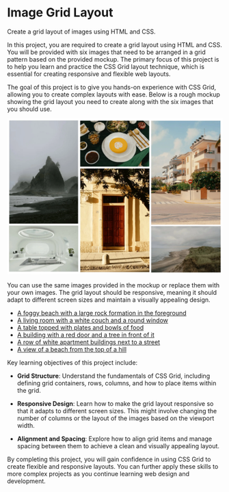 # Image Grid Layout
Create a grid layout of images using HTML and CSS.

In this project, you are required to create a grid layout using HTML and CSS. You will be provided with six images that need to be arranged in a grid pattern based on the provided mockup. The primary focus of this project is to help you learn and practice the CSS Grid layout technique, which is essential for creating responsive and flexible web layouts.

The goal of this project is to give you hands-on experience with CSS Grid, allowing you to create complex layouts with ease. Below is a rough mockup showing the grid layout you need to create along with the six images that you should use.

<img src="img/image_grid_example.webp"/>

You can use the same images provided in the mockup or replace them with your own images. The grid layout should be responsive, meaning it should adapt to different screen sizes and maintain a visually appealing design.

+ [A foggy beach with a large rock formation in the foreground](https://unsplash.com/photos/a-foggy-beach-with-a-large-rock-formation-in-the-foreground-TTExgxV06KA)
+ [A living room with a white couch and a round window](https://unsplash.com/photos/a-living-room-with-a-white-couch-and-a-round-window-Wuu6H3mI7UA)
+ [A table topped with plates and bowls of food](https://unsplash.com/photos/a-table-topped-with-plates-and-bowls-of-food-zx8_8jwZ5m8)
+ [A building with a red door and a tree in front of it](https://unsplash.com/photos/a-building-with-a-red-door-and-a-tree-in-front-of-it-uTd-kylh7bE)
+ [A row of white apartment buildings next to a street](https://unsplash.com/photos/a-row-of-white-apartment-buildings-next-to-a-street-f1PzRPbqt0M)
+ [A view of a beach from the top of a hill](https://unsplash.com/photos/a-view-of-a-beach-from-the-top-of-a-hill-SAyIShcE5rs)

Key learning objectives of this project include:

- __Grid Structure__: Understand the fundamentals of CSS Grid, including defining grid containers, rows, columns, and how to place items within the grid.

- __Responsive Design__: Learn how to make the grid layout responsive so that it adapts to different screen sizes. This might involve changing the number of columns or the layout of the images based on the viewport width. 

- __Alignment and Spacing__: Explore how to align grid items and manage spacing between them to achieve a clean and visually appealing layout.

By completing this project, you will gain confidence in using CSS Grid to create flexible and responsive layouts. You can further apply these skills to more complex projects as you continue learning web design and development.
